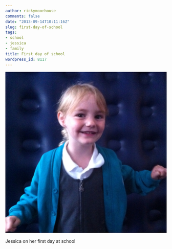 ```yaml
---
author: rickymoorhouse
comments: false
date: "2013-09-14T10:11:16Z"
slug: first-day-of-school
tags:
- school
- jessica
- family
title: First day of school
wordpress_id: 8117
---
```


![](first-day-of-school.jpg)

Jessica on her first day at school
